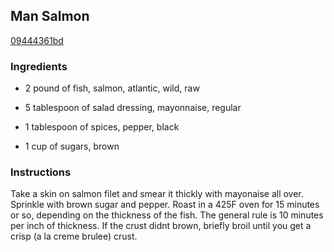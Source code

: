 ## Man Salmon

[09444361bd](http://tastykitchen.com/recipes/main-courses/man-salmon/)

### Ingredients

 - 2 pound of fish, salmon, atlantic, wild, raw

 - 5 tablespoon of salad dressing, mayonnaise, regular

 - 1 tablespoon of spices, pepper, black

 - 1 cup of sugars, brown

### Instructions

Take a skin on salmon filet and smear it thickly with mayonaise all over. Sprinkle with brown sugar and pepper. Roast in a 425F oven for 15 minutes or so, depending on the thickness of the fish. The general rule is 10 minutes per inch of thickness. If the crust didnt brown, briefly broil until you get a crisp (a la creme brulee) crust.